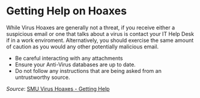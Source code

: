 # Getting Help on Hoaxes

While Virus Hoaxes are generally not a threat, if you receive either a suspicious email or one that talks about a virus is contact your IT Help Desk if in a work enviroment. Alternatively, you should exercise the same amount of caution as you would any other potentially malicious email.

- Be careful interacting with any attachments
- Ensure your Anti-Virus databases are up to date.
- Do not follow any instructions that are being asked from an untrustworthy source.

*Source*: [SMU Virus Hoaxes - Getting Help](https://www.smu.edu/oit/infosec/resources/virus)